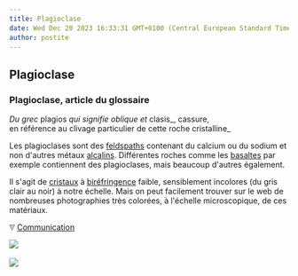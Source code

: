 ```yaml
---
title: Plagioclase
date: Wed Dec 20 2023 16:33:31 GMT+0100 (Central European Standard Time)
author: postite
---
```


## Plagioclase
### Plagioclase, article du glossaire
 _Du grec_ plagios _qui signifie oblique et_ clasis_, cassure,  
en référence au clivage particulier de cette roche cristalline_

Les plagioclases sont des [feldspaths](feldspath.html) contenant du calcium ou du sodium et non d'autres métaux [alcalins](alcali.html). Différentes roches comme les [basaltes](basalte.html) par exemple contiennent des plagioclases, mais beaucoup d'autres également.

Il s'agit de [cristaux](cristal.html) à [biréfringence](birefringence.html) faible, sensiblement incolores (du gris clair au noir) à notre échelle. Mais on peut facilement trouver sur le web de nombreuses photographies très colorées, à l'échelle microscopique, de ces matériaux.



![](images/flechebas.gif) [Communication](http://www.artrealite.com/annonceurs.htm) 

[![](https://cbonvin.fr/sites/regie.artrealite.com/visuels/campagne1.png)](index-2.html#20131014)

![](https://cbonvin.fr/sites/regie.artrealite.com/visuels/campagne2.png)